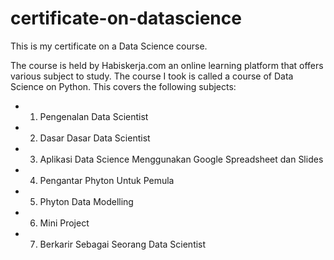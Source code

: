 # certificate-on-datascience
This is my certificate on a Data Science course.

The course is held by Habiskerja.com an online learning platform that offers various subject to study. The course I took is called a course of Data Science on Python. This covers the following subjects:
* 1. Pengenalan Data Scientist
* 2. Dasar Dasar Data Scientist
* 3. Aplikasi Data Science Menggunakan Google Spreadsheet dan Slides
* 4. Pengantar Phyton Untuk Pemula
* 5. Phyton Data Modelling
* 6. Mini Project
* 7. Berkarir Sebagai Seorang Data Scientist

